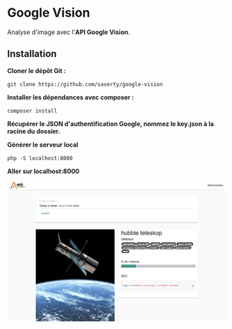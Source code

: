 # Google Vision

Analyse d'image avec l'**API Google Vision**. 

## Installation
**Cloner le dépôt Git  :** 

    git clone https://github.com/saverty/google-vision

**Installer les dépendances avec composer :**

    composer install

**Récupérer le JSON d'authentification Google, nommez le key.json à la racine du dossier.**

**Générer le serveur local**

    php -S localhost:8000

**Aller sur localhost:8000**

![screenshot](https://github.com/saverty/google-vision/blob/master/assets/screenshot.png?raw=true)
